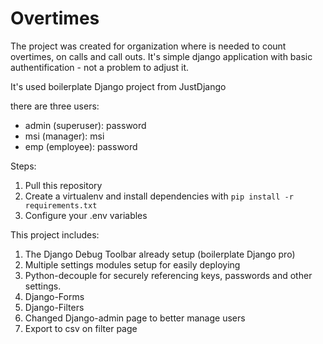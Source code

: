 # Overtimes

The project was created for organization where is needed to count overtimes, on calls and call outs. It's simple django application with basic authentification - not a problem to adjust it.

It's used boilerplate Django project from JustDjango

there are three users:
- admin (superuser): password
- msi (manager): msi
- emp (employee): password


Steps:

1. Pull this repository
2. Create a virtualenv and install dependencies with `pip install -r requirements.txt`
3. Configure your .env variables

This project includes:

1. The Django Debug Toolbar already setup (boilerplate Django pro)
2. Multiple settings modules setup for easily deploying
3. Python-decouple for securely referencing keys, passwords and other settings.
4. Django-Forms
5. Django-Filters
6. Changed Django-admin page to better manage users
7. Export to csv on filter page
